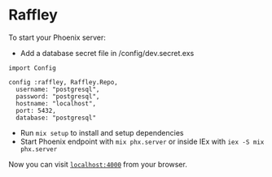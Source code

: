 # Raffley

To start your Phoenix server:

* Add a database secret file in /config/dev.secret.exs
```
import Config

config :raffley, Raffley.Repo,
  username: "postgresql",
  password: "postgresql",
  hostname: "localhost",
  port: 5432,
  database: "postgresql"

```
* Run `mix setup` to install and setup dependencies
* Start Phoenix endpoint with `mix phx.server` or inside IEx with `iex -S mix phx.server`

Now you can visit [`localhost:4000`](http://localhost:4000) from your browser.
